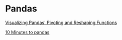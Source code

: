 # Pandas

[Visualizing Pandas' Pivoting and Reshaping Functions](https://jalammar.github.io/visualizing-pandas-pivoting-and-reshaping/)

[10 Minutes to pandas](https://pandas.pydata.org/pandas-docs/stable/10min.html)

